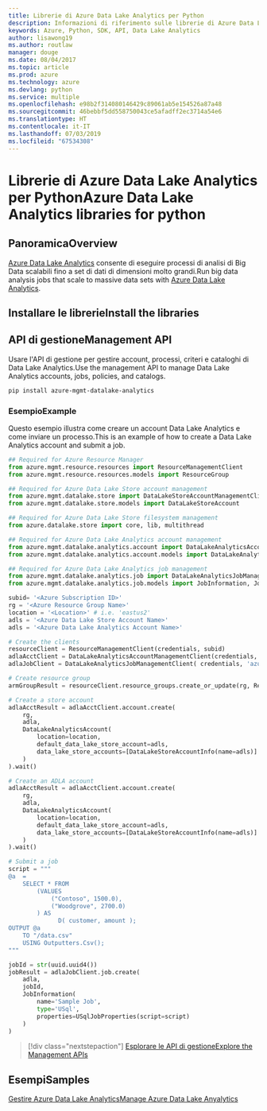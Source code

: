 ```yaml
---
title: Librerie di Azure Data Lake Analytics per Python
description: Informazioni di riferimento sulle librerie di Azure Data Lake Analytics per Python
keywords: Azure, Python, SDK, API, Data Lake Analytics
author: lisawong19
ms.author: routlaw
manager: douge
ms.date: 08/04/2017
ms.topic: article
ms.prod: azure
ms.technology: azure
ms.devlang: python
ms.service: multiple
ms.openlocfilehash: e98b2f314080146429c89061ab5e154526a87a48
ms.sourcegitcommit: 46bebbf5dd558750043ce5afadff2ec3714a54e6
ms.translationtype: HT
ms.contentlocale: it-IT
ms.lasthandoff: 07/03/2019
ms.locfileid: "67534308"
---
```

# <a name="azure-data-lake-analytics-libraries-for-python"></a><span data-ttu-id="66a0f-104">Librerie di Azure Data Lake Analytics per Python</span><span class="sxs-lookup"><span data-stu-id="66a0f-104">Azure Data Lake Analytics libraries for python</span></span>

## <a name="overview"></a><span data-ttu-id="66a0f-105">Panoramica</span><span class="sxs-lookup"><span data-stu-id="66a0f-105">Overview</span></span>
<span data-ttu-id="66a0f-106">[Azure Data Lake Analytics](/azure/data-lake-analytics/data-lake-analytics-overview) consente di eseguire processi di analisi di Big Data scalabili fino a set di dati di dimensioni molto grandi.</span><span class="sxs-lookup"><span data-stu-id="66a0f-106">Run big data analysis jobs that scale to massive data sets with [Azure Data Lake Analytics](/azure/data-lake-analytics/data-lake-analytics-overview).</span></span>

## <a name="install-the-libraries"></a><span data-ttu-id="66a0f-107">Installare le librerie</span><span class="sxs-lookup"><span data-stu-id="66a0f-107">Install the libraries</span></span>

## <a name="management-api"></a><span data-ttu-id="66a0f-108">API di gestione</span><span class="sxs-lookup"><span data-stu-id="66a0f-108">Management API</span></span>
<span data-ttu-id="66a0f-109">Usare l'API di gestione per gestire account, processi, criteri e cataloghi di Data Lake Analytics.</span><span class="sxs-lookup"><span data-stu-id="66a0f-109">Use the management API to manage Data Lake Analytics accounts, jobs, policies, and catalogs.</span></span>

```bash
pip install azure-mgmt-datalake-analytics
```

### <a name="example"></a><span data-ttu-id="66a0f-110">Esempio</span><span class="sxs-lookup"><span data-stu-id="66a0f-110">Example</span></span>
<span data-ttu-id="66a0f-111">Questo esempio illustra come creare un account Data Lake Analytics e come inviare un processo.</span><span class="sxs-lookup"><span data-stu-id="66a0f-111">This is an example of how to create a Data Lake Analytics account and submit a job.</span></span> 

```python
## Required for Azure Resource Manager
from azure.mgmt.resource.resources import ResourceManagementClient
from azure.mgmt.resource.resources.models import ResourceGroup

## Required for Azure Data Lake Store account management
from azure.mgmt.datalake.store import DataLakeStoreAccountManagementClient
from azure.mgmt.datalake.store.models import DataLakeStoreAccount

## Required for Azure Data Lake Store filesystem management
from azure.datalake.store import core, lib, multithread

## Required for Azure Data Lake Analytics account management
from azure.mgmt.datalake.analytics.account import DataLakeAnalyticsAccountManagementClient
from azure.mgmt.datalake.analytics.account.models import DataLakeAnalyticsAccount, DataLakeStoreAccountInfo

## Required for Azure Data Lake Analytics job management
from azure.mgmt.datalake.analytics.job import DataLakeAnalyticsJobManagementClient
from azure.mgmt.datalake.analytics.job.models import JobInformation, JobState, USqlJobProperties

subid= '<Azure Subscription ID>'
rg = '<Azure Resource Group Name>'
location = '<Location>' # i.e. 'eastus2'
adls = '<Azure Data Lake Store Account Name>'
adls = '<Azure Data Lake Analytics Account Name>'

# Create the clients
resourceClient = ResourceManagementClient(credentials, subid)
adlaAcctClient = DataLakeAnalyticsAccountManagementClient(credentials, subid)
adlaJobClient = DataLakeAnalyticsJobManagementClient( credentials, 'azuredatalakeanalytics.net')

# Create resource group
armGroupResult = resourceClient.resource_groups.create_or_update(rg, ResourceGroup(location=location))

# Create a store account
adlaAcctResult = adlaAcctClient.account.create(
    rg,
    adla,
    DataLakeAnalyticsAccount(
        location=location,
        default_data_lake_store_account=adls,
        data_lake_store_accounts=[DataLakeStoreAccountInfo(name=adls)]
    )
).wait()

# Create an ADLA account
adlaAcctResult = adlaAcctClient.account.create(
    rg,
    adla,
    DataLakeAnalyticsAccount(
        location=location,
        default_data_lake_store_account=adls,
        data_lake_store_accounts=[DataLakeStoreAccountInfo(name=adls)]
    )
).wait()

# Submit a job
script = """
@a  = 
    SELECT * FROM 
        (VALUES
            ("Contoso", 1500.0),
            ("Woodgrove", 2700.0)
        ) AS 
              D( customer, amount );
OUTPUT @a
    TO "/data.csv"
    USING Outputters.Csv();
"""

jobId = str(uuid.uuid4())
jobResult = adlaJobClient.job.create(
    adla,
    jobId,
    JobInformation(
        name='Sample Job',
        type='USql',
        properties=USqlJobProperties(script=script)
    )
)
```

> [!div class="nextstepaction"]
> [<span data-ttu-id="66a0f-112">Esplorare le API di gestione</span><span class="sxs-lookup"><span data-stu-id="66a0f-112">Explore the Management APIs</span></span>](/python/api/overview/azure/datalakeanalytics/management)

## <a name="samples"></a><span data-ttu-id="66a0f-113">Esempi</span><span class="sxs-lookup"><span data-stu-id="66a0f-113">Samples</span></span>
[<span data-ttu-id="66a0f-114">Gestire Azure Data Lake Analytics</span><span class="sxs-lookup"><span data-stu-id="66a0f-114">Manage Azure Data Lake Anyalytics</span></span>](https://docs.microsoft.com/azure/data-lake-analytics/data-lake-analytics-manage-use-python-sdk)